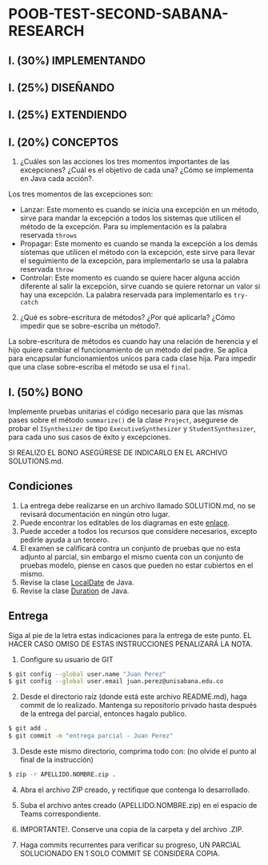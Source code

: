 # POOB-TEST-SECOND-SABANA-RESEARCH


## I. (30%) IMPLEMENTANDO


## I. (25%) DISEÑANDO


## I. (25%) EXTENDIENDO


## I. (20%) CONCEPTOS

1. ¿Cuáles son las acciones los tres momentos importantes de las excepciones? ¿Cuál es el objetivo de cada una? 
¿Cómo se implementa en Java cada acción?.
   
Los tres momentos de las excepciones son: 
* Lanzar: Este momento es cuando se inicia una excepción en un método, sirve para mandar la excepción a todos los 
  sistemas que utilicen el método de la excepción. Para su implementación es la palabra reservada `throws`
* Propagar: Este momento es cuando se manda la excepción a los demás sistemas que utilicen el método con la excepción,
  este sirve para llevar el seguimiento de la excepción, para implementarlo se usa la palabra reservada `throw`
* Controlar: Este momento es cuando se quiere hacer alguna acción diferente al salir la excepción, sirve cuando 
se quiere retornar un valor si hay una excepción. La palabra reservada para implementarlo es `try-catch`
2. ¿Qué es sobre-escritura de métodos? ¿Por qué aplicarla? ¿Cómo impedir que se sobre-escriba un método?.

La sobre-escritura de métodos es cuando hay una relación de herencia y el hijo quiere cambiar el funcionamiento de un
método del padre. Se aplica para encapsular funcionamientos unicos para cada clase hija. Para impedir que una clase
sobre-escriba el método se usa el `final`.

## I. (50%) BONO

Implemente pruebas unitarias el código necesario para que las mismas pases sobre el método `summarize()` de la clase
`Project`, asegurese de probar el `ISynthesizer` de tipo `ExecutiveSynthesizer` y `StudentSynthesizer`, para cada uno 
sus casos de éxito y excepciones.

SI REALIZO EL BONO ASEGÚRESE DE INDICARLO EN EL ARCHIVO SOLUTIONS.md.

## Condiciones

1. La entrega debe realizarse en un archivo llamado SOLUTION.md, no se revisará documentación en ningún otro lugar.
2. Puede encontrar los editables de los diagramas en este [enlace](https://unisabanaedu-my.sharepoint.com/:u:/g/personal/diegopt_unisabana_edu_co/ESYDrd-h2lFDjnEWv7D6qmIBMd89yuTTzS1Q7P4d68IUjQ?e=g9OcpW).
3. Puede acceder a todos los recursos que considere necesarios, excepto pedirle ayuda a un tercero.
4. El examen se calificará contra un conjunto de pruebas que no esta adjunto al parcial, sin embargo el mismo cuenta con un conjunto de pruebas modelo, piense en casos que pueden no estar cubiertos en el mismo.
5. Revise la clase [LocalDate](https://docs.oracle.com/javase/8/docs/api/java/time/LocalDate.html) de Java.
5. Revise la clase [Duration](https://docs.oracle.com/javase/8/docs/api/java/time/Duration.html) de Java.

## Entrega

Siga al pie de la letra estas indicaciones para la entrega de este punto. EL HACER CASO OMISO DE ESTAS INSTRUCCIONES 
PENALIZARÁ LA NOTA.

1. Configure su usuario de GIT

```bash
$ git config --global user.name "Juan Perez"
$ git config --global user.email juan.perez@unisabana.edu.co
```

2. Desde el directorio raíz (donde está este archivo README.md), haga commit de lo realizado. Mantenga su repositorio 
privado hasta después de la entrega del parcial, entonces hagalo publico.

```bash
$ git add .
$ git commit -m "entrega parcial - Juan Perez"
```

3. Desde este mismo directorio, comprima todo con: (no olvide el punto al final de la instrucción)

```bash
$ zip -r APELLIDO.NOMBRE.zip .
```

4. Abra el archivo ZIP creado, y rectifique que contenga lo desarrollado.

5. Suba el archivo antes creado (APELLIDO.NOMBRE.zip) en el espacio de Teams correspondiente.

6. IMPORTANTE!. Conserve una copia de la carpeta y del archivo .ZIP.

7. Haga commits recurrentes para verificar su progreso, UN PARCIAL SOLUCIONADO EN 1 SOLO COMMIT SE CONSIDERA COPIA.
 
